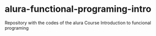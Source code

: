 # alura-functional-programing-intro
Repository with the codes of the alura Course Introduction to funcional programing
